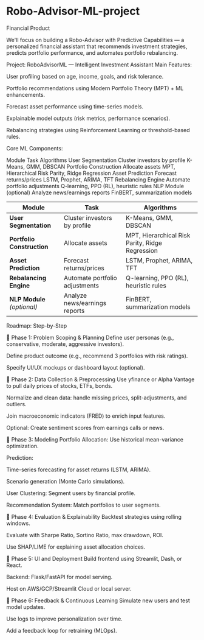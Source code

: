 # Robo-Advisor-ML-project

Financial Product

We'll focus on building a Robo-Advisor with Predictive Capabilities — a personalized financial assistant that recommends investment strategies, predicts portfolio performance, and automates portfolio rebalancing.

Project: RoboAdvisorML — Intelligent Investment Assistant
Main Features:

User profiling based on age, income, goals, and risk tolerance.

Portfolio recommendations using Modern Portfolio Theory (MPT) + ML enhancements.

Forecast asset performance using time-series models.

Explainable model outputs (risk metrics, performance scenarios).

Rebalancing strategies using Reinforcement Learning or threshold-based rules.


Core ML Components:

Module	Task	Algorithms
User Segmentation	Cluster investors by profile	K-Means, GMM, DBSCAN
Portfolio Construction	Allocate assets	MPT, Hierarchical Risk Parity, Ridge Regression
Asset Prediction	Forecast returns/prices	LSTM, Prophet, ARIMA, TFT
Rebalancing Engine	Automate portfolio adjustments	Q-learning, PPO (RL), heuristic rules
NLP Module (optional)	Analyze news/earnings reports	FinBERT, summarization models


| Module                      | Task                           | Algorithms                                      |
| --------------------------- | ------------------------------ | ----------------------------------------------- |
| **User Segmentation**       | Cluster investors by profile   | K-Means, GMM, DBSCAN                            |
| **Portfolio Construction**  | Allocate assets                | MPT, Hierarchical Risk Parity, Ridge Regression |
| **Asset Prediction**        | Forecast returns/prices        | LSTM, Prophet, ARIMA, TFT                       |
| **Rebalancing Engine**      | Automate portfolio adjustments | Q-learning, PPO (RL), heuristic rules           |
| **NLP Module** *(optional)* | Analyze news/earnings reports  | FinBERT, summarization models                   |


Roadmap: Step-by-Step

🔹 Phase 1: Problem Scoping & Planning
Define user personas (e.g., conservative, moderate, aggressive investors).

Define product outcome (e.g., recommend 3 portfolios with risk ratings).

Specify UI/UX mockups or dashboard layout (optional).

🔹 Phase 2: Data Collection & Preprocessing
Use yfinance or Alpha Vantage to pull daily prices of stocks, ETFs, bonds.

Normalize and clean data: handle missing prices, split-adjustments, and outliers.

Join macroeconomic indicators (FRED) to enrich input features.

Optional: Create sentiment scores from earnings calls or news.

🔹 Phase 3: Modeling
Portfolio Allocation: Use historical mean-variance optimization.

Prediction:

Time-series forecasting for asset returns (LSTM, ARIMA).

Scenario generation (Monte Carlo simulations).

User Clustering: Segment users by financial profile.

Recommendation System: Match portfolios to user segments.

🔹 Phase 4: Evaluation & Explainability
Backtest strategies using rolling windows.

Evaluate with Sharpe Ratio, Sortino Ratio, max drawdown, ROI.

Use SHAP/LIME for explaining asset allocation choices.

🔹 Phase 5: UI and Deployment
Build frontend using Streamlit, Dash, or React.

Backend: Flask/FastAPI for model serving.

Host on AWS/GCP/Streamlit Cloud or local server.

🔹 Phase 6: Feedback & Continuous Learning
Simulate new users and test model updates.

Use logs to improve personalization over time.

Add a feedback loop for retraining (MLOps).




